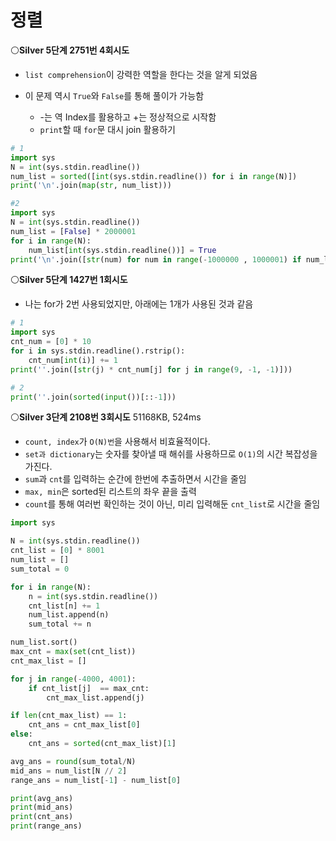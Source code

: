 # 정렬

⚪**Silver 5단계 2751번 4회시도**

- `list comprehension`이 강력한 역할을 한다는 것을 알게 되었음

- 이 문제 역시 `True`와 `False`를 통해 풀이가 가능함
  - -는 역 Index를 활용하고 +는 정상적으로 시작함
  - `print`할 때 `for`문 대시 join 활용하기

```python
# 1
import sys
N = int(sys.stdin.readline())
num_list = sorted([int(sys.stdin.readline()) for i in range(N)])
print('\n'.join(map(str, num_list)))

#2
import sys
N = int(sys.stdin.readline())
num_list = [False] * 2000001
for i in range(N):
    num_list[int(sys.stdin.readline())] = True
print('\n'.join([str(num) for num in range(-1000000 , 1000001) if num_list[num] == True]))

```

⚪**Silver 5단계 1427번 1회시도**

- 나는 for가 2번 사용되었지만, 아래에는 1개가 사용된 것과 같음

```python
# 1
import sys
cnt_num = [0] * 10
for i in sys.stdin.readline().rstrip():
    cnt_num[int(i)] += 1
print(''.join([str(j) * cnt_num[j] for j in range(9, -1, -1)]))

# 2
print(''.join(sorted(input())[::-1]))
```

⚪**Silver 3단계 2108번 3회시도** 51168KB, 524ms

- `count, index`가 `O(N)번`을 사용해서 비효율적이다.
- `set과 dictionary`는 숫자를 찾아낼 때 해쉬를 사용하므로 `O(1)`의 시간 복잡성을 가진다.
- `sum`과 `cnt`를 입력하는 순간에 한번에 추출하면서 시간을 줄임
- `max, min`은 sorted된 리스트의 좌우 끝을 출력
- `count`를 통해 여러번 확인하는 것이 아닌, 미리 입력해둔 `cnt_list`로 시간을 줄임

```python
import sys

N = int(sys.stdin.readline())
cnt_list = [0] * 8001
num_list = []
sum_total = 0

for i in range(N):
    n = int(sys.stdin.readline())
    cnt_list[n] += 1
    num_list.append(n)
    sum_total += n

num_list.sort()
max_cnt = max(set(cnt_list))
cnt_max_list = []

for j in range(-4000, 4001):
    if cnt_list[j]  == max_cnt:
        cnt_max_list.append(j)

if len(cnt_max_list) == 1:
    cnt_ans = cnt_max_list[0]
else:
    cnt_ans = sorted(cnt_max_list)[1]

avg_ans = round(sum_total/N)
mid_ans = num_list[N // 2]
range_ans = num_list[-1] - num_list[0]

print(avg_ans)
print(mid_ans)
print(cnt_ans)
print(range_ans)
```

